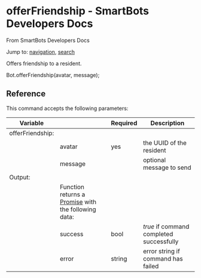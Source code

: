 # offerFriendship - SmartBots Developers Docs

From SmartBots Developers Docs

Jump to: [navigation](#mw-head), [search](#p-search)

Offers friendship to a resident.

Bot.offerFriendship(avatar, message);

## Reference

This command accepts the following parameters:

| Variable |     | Required | Description |
| --- | --- | --- | --- |
| offerFriendship: |     |     |     |
|     | avatar | yes | the UUID of the resident |
|     | message |     | optional message to send |
| Output: |     |     |     |
|     | Function returns a [Promise](https://www.mysmartbots.com/dev/docs/Bot_Playground/Callbacks_and_return_values "Bot Playground/Callbacks and return values") with the following data: |     |     |
|     | success | bool | _true_ if command completed successfully |
|     | error | string | error string if command has failed |
